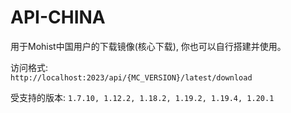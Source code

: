 API-CHINA
==============

用于Mohist中国用户的下载镜像(核心下载), 你也可以自行搭建并使用。

访问格式:  
``
http://localhost:2023/api/{MC_VERSION}/latest/download
``

受支持的版本:
``
1.7.10, 1.12.2, 1.18.2, 1.19.2, 1.19.4, 1.20.1
``